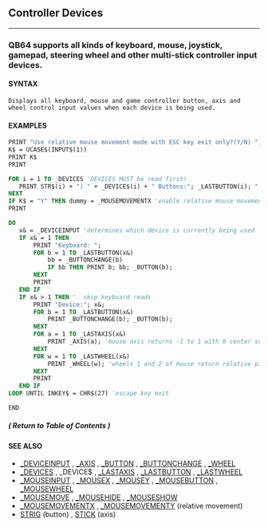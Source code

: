 ## Controller Devices
---

### QB64 supports all kinds of keyboard, mouse, joystick, gamepad, steering wheel and other multi-stick controller input devices.

#### SYNTAX

`Displays all keyboard, mouse and game controller button, axis and wheel control input values when each device is being used.`

#### EXAMPLES
```vb
PRINT "Use relative mouse movement mode with ESC key exit only?(Y/N) ";
K$ = UCASE$(INPUT$(1))
PRINT K$
PRINT

FOR i = 1 TO _DEVICES 'DEVICES MUST be read first!
   PRINT STR$(i) + ") " + _DEVICE$(i) + " Buttons:"; _LASTBUTTON(i); ",Axis:"; _LASTAXIS(i); ",Wheel:"; _LASTWHEEL(i)
NEXT
IF K$ = "Y" THEN dummy = _MOUSEMOVEMENTX 'enable relative mouse movement reads
PRINT

DO
   x& = _DEVICEINPUT 'determines which device is currently being used
   IF x& = 1 THEN
       PRINT "Keyboard: ";
       FOR b = 1 TO _LASTBUTTON(x&)
           bb = _BUTTONCHANGE(b)
           IF bb THEN PRINT b; bb; _BUTTON(b);
       NEXT
       PRINT
   END IF
   IF x& > 1 THEN '  skip keyboard reads
       PRINT "Device:"; x&;
       FOR b = 1 TO _LASTBUTTON(x&)
           PRINT _BUTTONCHANGE(b); _BUTTON(b);
       NEXT
       FOR a = 1 TO _LASTAXIS(x&)
           PRINT _AXIS(a); 'mouse axis returns -1 to 1 with 0 center screen
       NEXT
       FOR w = 1 TO _LASTWHEEL(x&)
           PRINT _WHEEL(w); 'wheels 1 and 2 of mouse return relative pixel moves when enabled
       NEXT
       PRINT
   END IF
LOOP UNTIL INKEY$ = CHR$(27) 'escape key exit

END
```
  
##### ( Return to Table of Contents )


#### SEE ALSO
* [_DEVICEINPUT](./_DEVICEINPUT.md) , [_AXIS](./_AXIS.md) , [_BUTTON](./_BUTTON.md) , [_BUTTONCHANGE](./_BUTTONCHANGE.md) , [_WHEEL](./_WHEEL.md)
* [_DEVICES](./_DEVICES.md) , _DEVICE$ , [_LASTAXIS](./_LASTAXIS.md) , [_LASTBUTTON](./_LASTBUTTON.md) , [_LASTWHEEL](./_LASTWHEEL.md)
* [_MOUSEINPUT](./_MOUSEINPUT.md) , [_MOUSEX](./_MOUSEX.md) , [_MOUSEY](./_MOUSEY.md) , [_MOUSEBUTTON](./_MOUSEBUTTON.md) , [_MOUSEWHEEL](./_MOUSEWHEEL.md)
* [_MOUSEMOVE](./_MOUSEMOVE.md) , [_MOUSEHIDE](./_MOUSEHIDE.md) , [_MOUSESHOW](./_MOUSESHOW.md)
* [_MOUSEMOVEMENTX](./_MOUSEMOVEMENTX.md) , [_MOUSEMOVEMENTY](./_MOUSEMOVEMENTY.md) (relative movement)
* [STRIG](./STRIG.md) (button) , [STICK](./STICK.md) (axis)

